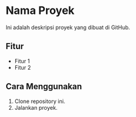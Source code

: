 # Nama Proyek
Ini adalah deskripsi proyek yang dibuat di GitHub.

## Fitur
- Fitur 1
- Fitur 2

## Cara Menggunakan
1. Clone repository ini.
2. Jalankan proyek.
